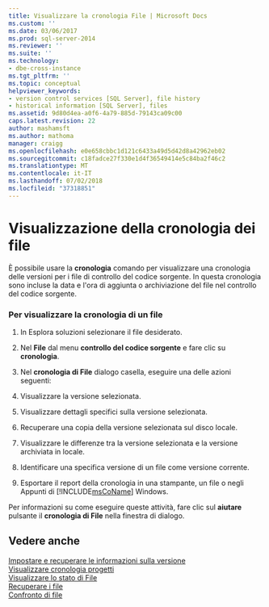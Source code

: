 ```yaml
---
title: Visualizzare la cronologia File | Microsoft Docs
ms.custom: ''
ms.date: 03/06/2017
ms.prod: sql-server-2014
ms.reviewer: ''
ms.suite: ''
ms.technology:
- dbe-cross-instance
ms.tgt_pltfrm: ''
ms.topic: conceptual
helpviewer_keywords:
- version control services [SQL Server], file history
- historical information [SQL Server], files
ms.assetid: 9d80d4ea-a0f6-4a79-885d-79143ca09c00
caps.latest.revision: 22
author: mashamsft
ms.author: mathoma
manager: craigg
ms.openlocfilehash: e0e658cbbc1d121c6433a49d5d42d8a42962eb02
ms.sourcegitcommit: c18fadce27f330e1d4f36549414e5c84ba2f46c2
ms.translationtype: MT
ms.contentlocale: it-IT
ms.lasthandoff: 07/02/2018
ms.locfileid: "37318851"
---
```

# <a name="view-file-history"></a>Visualizzazione della cronologia dei file
  È possibile usare la **cronologia** comando per visualizzare una cronologia delle versioni per i file di controllo del codice sorgente. In questa cronologia sono incluse la data e l'ora di aggiunta o archiviazione del file nel controllo del codice sorgente.  
  
### <a name="to-view-the-history-of-a-file"></a>Per visualizzare la cronologia di un file  
  
1.  In Esplora soluzioni selezionare il file desiderato.  
  
2.  Nel **File** dal menu **controllo del codice sorgente** e fare clic su **cronologia**.  
  
3.  Nel **cronologia di File** dialogo casella, eseguire una delle azioni seguenti:  
  
4.  Visualizzare la versione selezionata.  
  
5.  Visualizzare dettagli specifici sulla versione selezionata.  
  
6.  Recuperare una copia della versione selezionata sul disco locale.  
  
7.  Visualizzare le differenze tra la versione selezionata e la versione archiviata in locale.  
  
8.  Identificare una specifica versione di un file come versione corrente.  
  
9. Esportare il report della cronologia in una stampante, un file o negli Appunti di [!INCLUDE[msCoName](../includes/msconame-md.md)] Windows.  
  
 Per informazioni su come eseguire queste attività, fare clic sul **aiutare** pulsante il **cronologia di File** nella finestra di dialogo.  
  
## <a name="see-also"></a>Vedere anche  
 [Impostare e recuperare le informazioni sulla versione](../../2014/database-engine/set-and-retrieve-version-information.md)   
 [Visualizzare cronologia progetti](../../2014/database-engine/view-project-history.md)   
 [Visualizzare lo stato di File](../../2014/database-engine/view-file-status.md)   
 [Recuperare i file](../../2014/database-engine/retrieve-files.md)   
 [Confronto di file](../../2014/database-engine/compare-files.md)  
  
  
